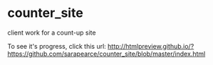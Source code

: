 # counter_site
client work for a count-up site

To see it's progress, click this url: http://htmlpreview.github.io/?https://github.com/sarapearce/counter_site/blob/master/index.html
